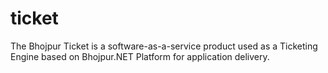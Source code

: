 # ticket
The Bhojpur Ticket is a software-as-a-service product used as a Ticketing Engine based on Bhojpur.NET Platform for application delivery.
